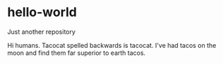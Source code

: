 # hello-world
Just another repository

Hi humans. Tacocat spelled backwards is tacocat.
I've had tacos on the moon and find them far superior to earth tacos.
